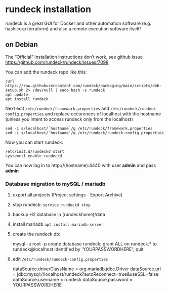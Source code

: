 # rundeck installation

rundeck is a great GUI for Docker and other automation software (e.g. hashicorp terraform) and also a remote execution software itself!

## on Debian

The “Official” Installation instructions don’t work, see github issue https://github.com/rundeck/rundeck/issues/7098

You can add the rundeck repo like this:

    curl https://raw.githubusercontent.com/rundeck/packaging/main/scripts/deb-setup.sh 2> /dev/null | sudo bash -s rundeck
    apt update
    apt install rundeck

Next edit `/etc/rundeck/framework.properties` and `/etc/rundeck/rundeck-config.properties` and replace occurences of localhost with the hostname (unless you intent to access rundeck only from the localhost)

    sed -i s/localhost/`hostname`/g /etc/rundeck/framework.properties
    sed -i s/localhost/`hostname`/g /etc/rundeck/rundeck-config.properties

Now you can start rundeck:

    /etc/init.d/rundeckd start
    systemctl enable rundeckd

You can now log in to http://(hostname):4440 with user **admin** and pass **admin**

### Database migration to mySQL / mariadb

1. export all projects (Project settings - Export Archive)
2. stop rundeck: `service rundeckd stop`
3. backup H2 database in (rundeckhome)/data
4. install mariadb `apt install mariadb-server`
5. create the rundeck db:

    mysql -u root -p
    create database rundeck;
    grant ALL on rundeck.* to rundeck@localhost identified by 'YOURPASSWORDHERE';
    quit
6. edit `/etc/rundeck/rundeck-config.properties`

    dataSource.driverClassName = org.mariadb.jdbc.Driver
    dataSource.url = jdbc:mysql://localhost/rundeck?autoReconnect=true&useSSL=false
    dataSource.username = rundeck
    dataSource.password = YOURPASSWORDHERE
